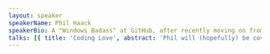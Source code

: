 ```yaml
---
layout: speaker
speakerName: Phil Haack
speakerBio: A "Windows Badass" at GitHub, after recently moving on from leading development on ASP.NET MVC and NuGet at Microsoft
talks: [{ title: 'Coding Love', abstract: 'Phil will (hopefully) be covering some of the interesting aspects of open source and community development on the .NET platform. Things like Github, Nuget, and the like.', link: 'https://www.youtube.com/embed/HYnEhDOKoxA' }, {title: 'Nuget!', abstract: 'In his second session, Phil is going to dive deep into Nuget, and show you just why it is so awesome, and how you can use its great power with great responsibility.' }]
---
```

